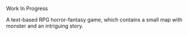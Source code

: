 Work In Progress

A text-based RPG horror-fantasy game, which contains a small map with monster and an intriguing story.